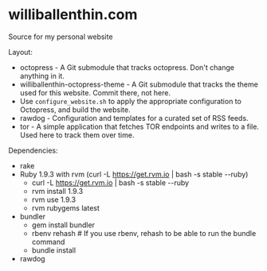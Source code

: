 williballenthin.com
===================

Source for my personal website


Layout:
  - octopress - A Git submodule that tracks octopress. Don't change anything in it.
  - williballenthin-octopress-theme - A Git submodule that tracks the theme used for this website. Commit there, not here.
  - Use `configure_website.sh` to apply the appropriate configuration to Octopress, and build the website.
  - rawdog - Configuration and templates for a curated set of RSS feeds.
  - tor - A simple application that fetches TOR endpoints and writes to a file. Used here to track them over time.

Dependencies:
  - rake
  - Ruby 1.9.3 with rvm (curl -L https://get.rvm.io | bash -s stable --ruby)
    - curl -L https://get.rvm.io | bash -s stable --ruby
    - rvm install 1.9.3
    - rvm use 1.9.3
    - rvm rubygems latest
  - bundler
    - gem install bundler
    - rbenv rehash    # If you use rbenv, rehash to be able to run the bundle command
    - bundle install
  - rawdog
